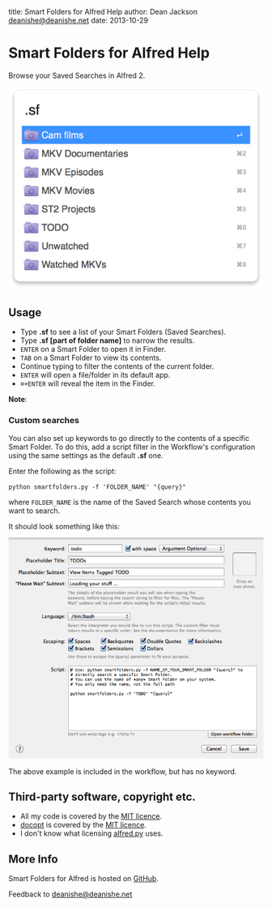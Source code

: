 title: Smart Folders for Alfred Help
author: Dean Jackson <deanishe@deanishe.net>
date: 2013-10-29

# Smart Folders for Alfred Help #

Browse your Saved Searches in Alfred 2.

![](screenshot-1.png "Alfred Smart Folders")

## Usage ##

* Type **.sf** to see a list of your Smart Folders (Saved Searches).
* Type **.sf [part of folder name]** to narrow the results.
* `ENTER` on a Smart Folder to open it in Finder.
* `TAB` on a Smart Folder to view its contents.
* Continue typing to filter the contents of the current folder.
* `ENTER` will open a file/folder in its default app.
* `⌘+ENTER` will reveal the item in the Finder.

**Note**:

### Custom searches ###

You can also set up keywords to go directly to the contents of a specific Smart Folder. To do this, add a script filter in the Workflow's configuration using the same settings as the default **.sf** one.

Enter the following as the script:

    python smartfolders.py -f 'FOLDER_NAME' "{query}"

where `FOLDER_NAME` is the name of the Saved Search whose contents you want to search.

It should look something like this:

![](screenshot-config.png "Example custom search")

The above example is included in the workflow, but has no keyword.

## Third-party software, copyright etc. ##

* All my code is covered by the [MIT licence](http://opensource.org/licenses/MIT).
* [docopt](http://docopt.org/) is covered by the [MIT licence](http://opensource.org/licenses/MIT).
* I don't know what licensing [alfred.py](https://github.com/nikipore/alfred-python) uses.

## More Info ##

Smart Folders for Alfred is hosted on [GitHub](https://github.com/deanishe/alfred-smartfolders).

Feedback to <deanishe@deanishe.net>
